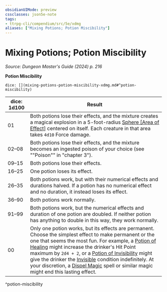 ```yaml
---
obsidianUIMode: preview
cssclasses: json5e-note
tags:
- ttrpg-cli/compendium/src/5e/xdmg
aliases: ["Mixing Potions; Potion Miscibility"]
---
```

# Mixing Potions; Potion Miscibility
*Source: Dungeon Master's Guide (2024) p. 216* 

**Potion Miscibility**

`dice: [](mixing-potions-potion-miscibility-xdmg.md#^potion-miscibility)`

| dice: 1d100 | Result |
|-------------|--------|
| 01 | Both potions lose their effects, and the mixture creates a magical explosion in a 5-foot-radius [Sphere [Area of Effect]](sphere-area-of-effect-xphb.md) centered on itself. Each creature in that area takes `4d10` Force damage. |
| 02–08 | Both potions lose their effects, and the mixture becomes an ingested poison of your choice (see ""Poison"" in "chapter 3"). |
| 09–15 | Both potions lose their effects. |
| 16–25 | One potion loses its effect. |
| 26–35 | Both potions work, but with their numerical effects and durations halved. If a potion has no numerical effect and no duration, it instead loses its effect. |
| 36–90 | Both potions work normally. |
| 91–99 | Both potions work, but the numerical effects and duration of one potion are doubled. If neither potion has anything to double in this way, they work normally. |
| 00 | Only one potion works, but its effects are permanent. Choose the simplest effect to make permanent or the one that seems the most fun. For example, a [Potion of Healing](potion-of-healing-xdmg.md) might increase the drinker's Hit Point maximum by `2d4 + 2`, or a [Potion of Invisibility](potion-of-invisibility-xdmg.md) might give the drinker the [Invisible](conditions.md#Invisible) condition indefinitely. At your discretion, a [Dispel Magic](/3-Compendium/CLI/spells/dispel-magic-xphb.md) spell or similar magic might end this lasting effect. |
^potion-miscibility